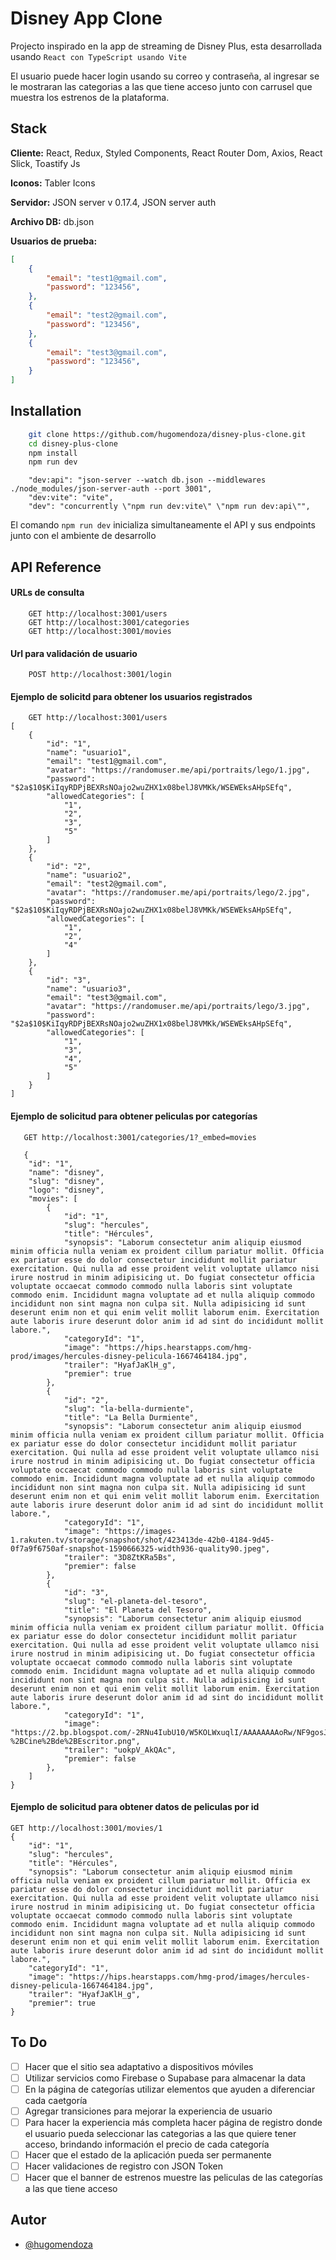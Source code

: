 
# Disney App Clone

Projecto inspirado en la app de streaming de Disney Plus, esta desarrollada usando `React con TypeScript usando Vite` 

El usuario puede hacer login usando su correo y contraseña, al ingresar se le mostraran las categorias a las que tiene acceso junto con carrusel que muestra los estrenos de la plataforma.

## Stack

**Cliente:** React, Redux, Styled Components, React Router Dom, Axios, React Slick, Toastify Js

**Iconos:** Tabler Icons

**Servidor:** JSON server v 0.17.4, JSON server auth

**Archivo DB:** db.json

**Usuarios de prueba:**

```json
[
    {
        "email": "test1@gmail.com",
        "password": "123456",
    },
    {
        "email": "test2@gmail.com",
        "password": "123456",
    },
    {
        "email": "test3@gmail.com",
        "password": "123456",
    }
]
```


## Installation


```bash
    git clone https://github.com/hugomendoza/disney-plus-clone.git
    cd disney-plus-clone
    npm install
    npm run dev
```

```npm
    "dev:api": "json-server --watch db.json --middlewares ./node_modules/json-server-auth --port 3001",
    "dev:vite": "vite",
    "dev": "concurrently \"npm run dev:vite\" \"npm run dev:api\"",
```

El comando `npm run dev` inicializa simultaneamente el API y sus endpoints junto con el ambiente de desarrollo
## API Reference

#### URLs de consulta

```http
    GET http://localhost:3001/users
    GET http://localhost:3001/categories
    GET http://localhost:3001/movies
```

#### Url para validación de usuario
```http
    POST http://localhost:3001/login
```

#### Ejemplo de solicitd para obtener los usuarios registrados

```http
    GET http://localhost:3001/users
[
    {
        "id": "1",
        "name": "usuario1",
        "email": "test1@gmail.com",
        "avatar": "https://randomuser.me/api/portraits/lego/1.jpg",
        "password": "$2a$10$KiIqyRDPjBEXRsNOajo2wuZHX1x08belJ8VMKk/WSEWEksAHpSEfq",
        "allowedCategories": [
            "1",
            "2",
            "3",
            "5"
        ]
    },
    {
        "id": "2",
        "name": "usuario2",
        "email": "test2@gmail.com",
        "avatar": "https://randomuser.me/api/portraits/lego/2.jpg",
        "password": "$2a$10$KiIqyRDPjBEXRsNOajo2wuZHX1x08belJ8VMKk/WSEWEksAHpSEfq",
        "allowedCategories": [
            "1",
            "2",
            "4"
        ]
    },
    {
        "id": "3",
        "name": "usuario3",
        "email": "test3@gmail.com",
        "avatar": "https://randomuser.me/api/portraits/lego/3.jpg",
        "password": "$2a$10$KiIqyRDPjBEXRsNOajo2wuZHX1x08belJ8VMKk/WSEWEksAHpSEfq",
        "allowedCategories": [
            "1",
            "3",
            "4",
            "5"
        ]
    }
]
```
#### Ejemplo de solicitud para obtener peliculas por categorías
```http
   GET http://localhost:3001/categories/1?_embed=movies

   {
    "id": "1",
    "name": "disney",
    "slug": "disney",
    "logo": "disney",
    "movies": [
        {
            "id": "1",
            "slug": "hercules",
            "title": "Hércules",
            "synopsis": "Laborum consectetur anim aliquip eiusmod minim officia nulla veniam ex proident cillum pariatur mollit. Officia ex pariatur esse do dolor consectetur incididunt mollit pariatur exercitation. Qui nulla ad esse proident velit voluptate ullamco nisi irure nostrud in minim adipisicing ut. Do fugiat consectetur officia voluptate occaecat commodo commodo nulla laboris sint voluptate commodo enim. Incididunt magna voluptate ad et nulla aliquip commodo incididunt non sint magna non culpa sit. Nulla adipisicing id sunt deserunt enim non et qui enim velit mollit laborum enim. Exercitation aute laboris irure deserunt dolor anim id ad sint do incididunt mollit labore.",
            "categoryId": "1",
            "image": "https://hips.hearstapps.com/hmg-prod/images/hercules-disney-pelicula-1667464184.jpg",
            "trailer": "HyafJaKlH_g",
            "premier": true
        },
        {
            "id": "2",
            "slug": "la-bella-durmiente",
            "title": "La Bella Durmiente",
            "synopsis": "Laborum consectetur anim aliquip eiusmod minim officia nulla veniam ex proident cillum pariatur mollit. Officia ex pariatur esse do dolor consectetur incididunt mollit pariatur exercitation. Qui nulla ad esse proident velit voluptate ullamco nisi irure nostrud in minim adipisicing ut. Do fugiat consectetur officia voluptate occaecat commodo commodo nulla laboris sint voluptate commodo enim. Incididunt magna voluptate ad et nulla aliquip commodo incididunt non sint magna non culpa sit. Nulla adipisicing id sunt deserunt enim non et qui enim velit mollit laborum enim. Exercitation aute laboris irure deserunt dolor anim id ad sint do incididunt mollit labore.",
            "categoryId": "1",
            "image": "https://images-1.rakuten.tv/storage/snapshot/shot/423413de-42b0-4184-9d45-0f7a9f6750af-snapshot-1590666325-width936-quality90.jpeg",
            "trailer": "3D8ZtKRa5Bs",
            "premier": false
        },
        {
            "id": "3",
            "slug": "el-planeta-del-tesoro",
            "title": "El Planeta del Tesoro",
            "synopsis": "Laborum consectetur anim aliquip eiusmod minim officia nulla veniam ex proident cillum pariatur mollit. Officia ex pariatur esse do dolor consectetur incididunt mollit pariatur exercitation. Qui nulla ad esse proident velit voluptate ullamco nisi irure nostrud in minim adipisicing ut. Do fugiat consectetur officia voluptate occaecat commodo commodo nulla laboris sint voluptate commodo enim. Incididunt magna voluptate ad et nulla aliquip commodo incididunt non sint magna non culpa sit. Nulla adipisicing id sunt deserunt enim non et qui enim velit mollit laborum enim. Exercitation aute laboris irure deserunt dolor anim id ad sint do incididunt mollit labore.",
            "categoryId": "1",
            "image": "https://2.bp.blogspot.com/-2RNu4IubU10/W5KOLWxuqlI/AAAAAAAAoRw/NF9gosJVE0w_BeqSV366llRVEKVM_5MfwCLcBGAs/s1600/John%2BSilver%2By%2BJim%2BHawkins%2Ben%2BEl%2Bplaneta%2Bdel%2Btesoro%2B-%2BCine%2Bde%2BEscritor.png",
            "trailer": "uokpV_AkQAc",
            "premier": false
        },
    ]
}
```
#### Ejemplo de solicitud para obtener datos de peliculas por id
```http
GET http://localhost:3001/movies/1
{
    "id": "1",
    "slug": "hercules",
    "title": "Hércules",
    "synopsis": "Laborum consectetur anim aliquip eiusmod minim officia nulla veniam ex proident cillum pariatur mollit. Officia ex pariatur esse do dolor consectetur incididunt mollit pariatur exercitation. Qui nulla ad esse proident velit voluptate ullamco nisi irure nostrud in minim adipisicing ut. Do fugiat consectetur officia voluptate occaecat commodo commodo nulla laboris sint voluptate commodo enim. Incididunt magna voluptate ad et nulla aliquip commodo incididunt non sint magna non culpa sit. Nulla adipisicing id sunt deserunt enim non et qui enim velit mollit laborum enim. Exercitation aute laboris irure deserunt dolor anim id ad sint do incididunt mollit labore.",
    "categoryId": "1",
    "image": "https://hips.hearstapps.com/hmg-prod/images/hercules-disney-pelicula-1667464184.jpg",
    "trailer": "HyafJaKlH_g",
    "premier": true
}
```

## To Do

* [ ]  Hacer que el sitio sea adaptativo a dispositivos móviles
* [ ]  Utilizar servicios como Firebase o Supabase para almacenar la data
* [ ]  En la página de categorías utilizar elementos que ayuden a diferenciar cada caetgoría
* [ ]  Agregar transiciones para mejorar la experiencia de usuario
* [ ]  Para hacer la experiencia más completa hacer página de registro donde el usuario pueda seleccionar las categorias a las que quiere tener acceso, brindando información el precio de cada categoría
* [ ]  Hacer que el estado de la aplicación pueda ser permanente
* [ ]  Hacer validaciones de registro con JSON Token
* [ ]  Hacer que el banner de estrenos muestre las peliculas de las categorías a las que tiene acceso

## Autor

- [@hugomendoza](https://github.com/hugomendoza)

